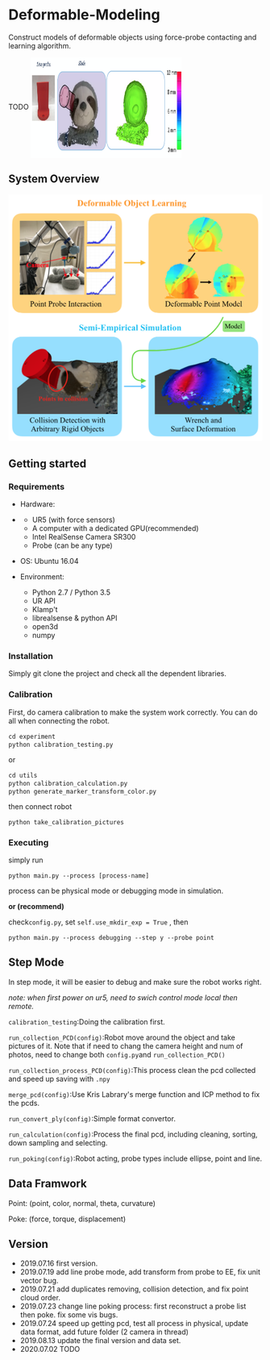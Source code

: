 # Deformable-Modeling
Construct models of deformable objects using force-probe contacting and learning algorithm.

TODO
<img src="./figures/introduction.png" width = "300" height = "200" alt="图片名称" align=center />

## System Overview
![arch](figures/workflow_colored.png?raw=ture)

## Getting started
### Requirements

  * Hardware:

  * - UR5 (with force sensors)
    - A computer with a dedicated GPU(recommended)
    - Intel RealSense Camera SR300
    - Probe (can be any type)

  * OS:  Ubuntu 16.04

  * Environment:

    - Python 2.7 / Python 3.5
    - UR API
    - Klamp't
    - librealsense & python API
    - open3d
    - numpy

### Installation

Simply git clone the project and check all the dependent libraries.

### Calibration
First, do camera calibration to make the system work correctly. You can do all when connecting the robot.
```
cd experiment
python calibration_testing.py
```
or
```
cd utils
python calibration_calculation.py
python generate_marker_transform_color.py
```
then connect robot
```
python take_calibration_pictures
```

### Executing
simply run
```
python main.py --process [process-name]
```
process can be physical mode or debugging mode in simulation.

**or (recommend)**

check`config.py`, set `self.use_mkdir_exp = True` , then 

```
python main.py --process debugging --step y --probe point 
```

## Step Mode

In step mode, it will be easier to debug and make sure the robot works right.

*note: when first power on ur5, need to swich control mode local then remote.*

`calibration_testing`:Doing the calibration first.

`run_collection_PCD(config)`:Robot move around the object and take pictures of it. Note that if need to chang the camera height and num of photos, need to change both `config.py`and `run_collection_PCD()`

`run_collection_process_PCD(config)`:This process clean the pcd collected and speed up saving with `.npy`

`merge_pcd(config)`:Use Kris Labrary's merge function and ICP method to fix the pcds.

`run_convert_ply(config)`:Simple format convertor.

`run_calculation(config)`:Process the final pcd, including cleaning, sorting, down sampling and selecting.

`run_poking(config)`:Robot acting, probe types include ellipse, point and line. 

## Data Framwork

Point: (point, color, normal, theta, curvature)

Poke: (force, torque, displacement)

## Version

- 2019.07.16 first version.
- 2019.07.19 add line probe mode, add transform from probe to EE, fix unit vector bug.
- 2019.07.21 add duplicates removing, collision detection, and fix point cloud order.
- 2019.07.23 change line poking process: first reconstruct a probe list then poke. fix some vis bugs.
- 2019.07.24 speed up getting pcd, test all process in physical, update data format, add future folder (2 camera in thread)
- 2019.08.13 update the final version and data set.
- 2020.07.02 TODO
